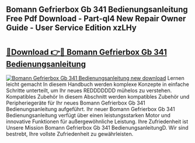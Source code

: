 ## Bomann Gefrierbox Gb 341 Bedienungsanleitung Free Pdf Download - Part-ql4 New Repair Owner Guide - User Service Edition xzLHy

# <h2><a href="http://df38l0y.blite.top/?on=Bomann+Gefrierbox+Gb+341+Bedienungsanleitung">🔗Download 👉🔴 Bomann Gefrierbox Gb 341 Bedienungsanleitung</a></h2>

[![Bomann Gefrierbox Gb 341 Bedienungsanleitung new download](https://i.imgur.com/lujVjoI.png)](http://df38l0y.blite.top/?on=Bomann+Gefrierbox+Gb+341+Bedienungsanleitung)
Lernen leicht gemacht In diesem Handbuch werden komplexe Konzepte in einfache Schritte unterteilt, um Ihr neues REDDDDDDD mühelos zu verstehen. Kompatibles Zubehör In diesem Abschnitt werden kompatibles Zubehör und Peripheriegeräte für Ihr neues Bomann Gefrierbox Gb 341 Bedienungsanleitung aufgeführt. Ihr neuer Bomann Gefrierbox Gb 341 Bedienungsanleitung verfügt über einen leistungsstarken Motor und innovative Funktionen für außergewöhnliche Leistung. Ihre Zufriedenheit ist Unsere Mission Bomann Gefrierbox Gb 341 BedienungsanleitungD. Wir sind bestrebt, Ihre vollste Zufriedenheit zu gewährleisten.
